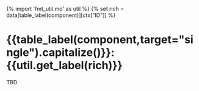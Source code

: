 {% import 'fmt_util.md' as util %}
{% set rich = data[table_label(component)][ctx["ID"]] %}

# {{table_label(component,target="single").capitalize()}}: {{util.get_label(rich)}}
TBD
